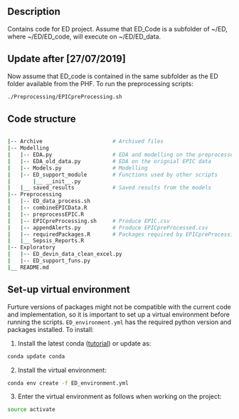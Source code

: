 ## Description

Contains code for ED project. Assume that ED_Code is a subfolder of ~/ED, where ~/ED/ED_code, will execute on ~/ED/ED_data.

## Update after [27/07/2019]

Now assume that ED_code is contained in the same subfolder as the ED folder available from the PHF. To run the preprocessing scripts:
```bash  
./Preprocessing/EPICpreProcessing.sh
```

## Code structure
```bash

|-- Archive                      # Archived files
|-- Modelling 
|   |-- EDA.py                   # EDA and modelling on the preprocessed data
|   |-- EDA_old_data.py          # EDA on the orignial EPIC data
|   |-- Models.py                # Modelling
|   |-- ED_support_module        # Functions used by other scripts
|       |__ __init__.py
|   |__ saved_results            # Saved results from the models
|-- Preprocessing
|   |-- ED_data_process.sh     
|   |-- combineEPICData.R        
|   |-- preprocessEPIC.R 
|   |-- EPICpreProcessing.sh     # Produce EPIC.csv
|   |-- appendAlerts.py          # Produce EPICpreProcessed.csv
|   |-- requiredPackages.R       # Packages required by EPICpreProcessing.sh
|   |__ Sepsis_Reports.R      
|-- Exploratory
|   |-- ED_devin_data_clean_excel.py
|   |-- ED_support_funs.py
|__ README.md
```


## Set-up virtual environment

Furture versions of packages might not be compatible with the current code and implementation, so it is important to set up a virtual environment before running the scripts. `ED_environment.yml` has the required python version and packages installed. To install:

1. Install the latest conda ([tutorial](https://www.digitalocean.com/community/tutorials/how-to-install-anaconda-on-ubuntu-18-04-quickstart)) or update as:
```bash
conda update conda
```

2. Install the virtual environment:
```bash
conda env create -f ED_environment.yml
```

3. Enter the virtual environment as follows when working on the project:
```bash
source activate 
```


